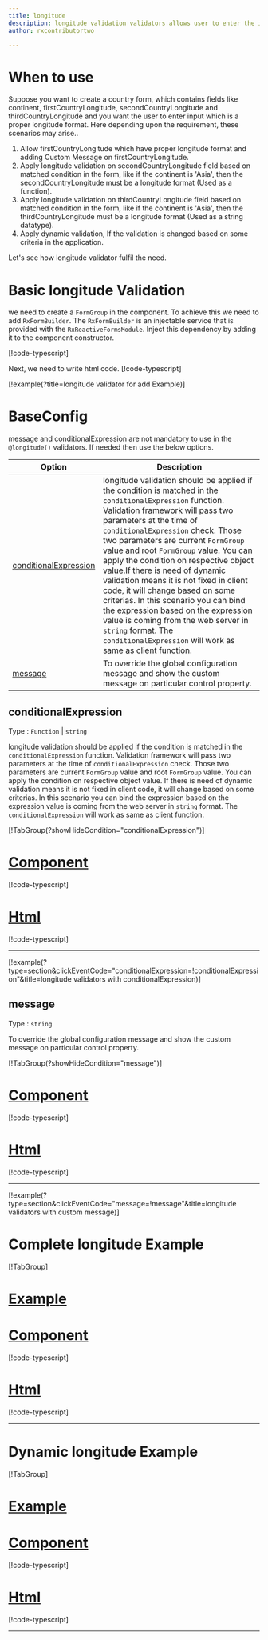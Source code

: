 ```yaml
---
title: longitude
description: longitude validation validators allows user to enter the input which is in the proper longitude format.
author: rxcontributortwo

---
```

# When to use
Suppose you want to create a country form, which contains fields like continent, firstCountryLongitude, secondCountryLongitude and thirdCountryLongitude and you want the user to enter input which is a proper longitude format. Here depending upon the requirement, these scenarios may arise..
1. Allow firstCountryLongitude which have proper longitude format and adding Custom Message on firstCountryLongitude.
2. Apply longitude validation on secondCountryLongitude field based on matched condition in the form, like if the continent is 'Asia', then the secondCountryLongitude must be a longitude format (Used as a function).
3. Apply longitude validation on thirdCountryLongitude field based on matched condition in the form, like if the continent is 'Asia', then the thirdCountryLongitude must be a longitude format (Used as a string datatype).
4. Apply dynamic validation, If the validation is changed based on some criteria in the application.

Let's see how longitude validator fulfil the need.

# Basic longitude Validation

we need to create a `FormGroup` in the component. To achieve this we need to add `RxFormBuilder`. The `RxFormBuilder` is an injectable service that is provided with the `RxReactiveFormsModule`. Inject this dependency by adding it to the component constructor.

[!code-typescript[](\assets\examples\reactive-form-validators\validators\longitude\add\longitude-add.component.ts?type=section)]

Next, we need to write html code.
[!code-typescript[](\assets\examples\reactive-form-validators\validators\longitude\add\longitude-add.component.html?type=section)]

[!example(?title=longitude validator for add Example)]
<app-longitude-add-validator></app-longitude-add-validator>

# BaseConfig
message and conditionalExpression are not mandatory to use in the `@longitude()` validators. If needed then use the below options.

|Option | Description |
|--- | ---- |
|[conditionalExpression](#conditionalExpression) | longitude validation should be applied if the condition is matched in the `conditionalExpression` function. Validation framework will pass two parameters at the time of `conditionalExpression` check. Those two parameters are current `FormGroup` value and root `FormGroup` value. You can apply the condition on respective object value.If there is need of dynamic validation means it is not fixed in client code, it will change based on some criterias. In this scenario you can bind the expression based on the expression value is coming from the web server in `string` format. The `conditionalExpression` will work as same as client function. |
|[message](#message) | To override the global configuration message and show the custom message on particular control property. |

## conditionalExpression 
Type :  `Function`  |  `string` 

longitude validation should be applied if the condition is matched in the `conditionalExpression` function. Validation framework will pass two parameters at the time of `conditionalExpression` check. Those two parameters are current `FormGroup` value and root `FormGroup` value. You can apply the condition on respective object value.
If there is need of dynamic validation means it is not fixed in client code, it will change based on some criterias. In this scenario you can bind the expression based on the expression value is coming from the web server in `string` format. The `conditionalExpression` will work as same as client function.

[!TabGroup(?showHideCondition="conditionalExpression")]
# [Component](#tab\conditionalExpressionComponent)
[!code-typescript[](\assets\examples\reactive-form-validators\validators\longitude\conditionalExpression\longitude-conditional-expressions.component.ts)]
# [Html](#tab\conditionalExpressionHtml)
[!code-typescript[](\assets\examples\reactive-form-validators\validators\longitude\conditionalExpression\longitude-conditional-expressions.component.html)]
***

[!example(?type=section&clickEventCode="conditionalExpression=!conditionalExpression"&title=longitude validators with conditionalExpression)]
<app-longitude-conditionalExpression-validator></app-longitude-conditionalExpression-validator>

## message 
Type :  `string` 

To override the global configuration message and show the custom message on particular control property.

[!TabGroup(?showHideCondition="message")]
# [Component](#tab\messageComponent)
[!code-typescript[](\assets\examples\reactive-form-validators\validators\longitude\message\longitude-message.component.ts)]
# [Html](#tab\messageHtml)
[!code-typescript[](\assets\examples\reactive-form-validators\validators\longitude\message\longitude-message.component.html)]
***

[!example(?type=section&clickEventCode="message=!message"&title=longitude validators with custom message)]
<app-longitude-message-validator></app-longitude-message-validator>

# Complete longitude Example
[!TabGroup]
# [Example](#tab\completeexample)
<app-longitude-complete-validator></app-longitude-complete-validator>
# [Component](#tab\completecomponent)
[!code-typescript[](\assets\examples\reactive-form-validators\validators\longitude\complete\longitude-complete.component.ts)]
# [Html](#tab\completehtml)
[!code-typescript[](\assets\examples\reactive-form-validators\validators\longitude\complete\longitude-complete.component.html)]
***

# Dynamic longitude Example
[!TabGroup]
# [Example](#tab\dynamicexample)
<app-longitude-dynamic-validator></app-longitude-dynamic-validator>
# [Component](#tab\dynamiccomponent)
[!code-typescript[](\assets\examples\reactive-form-validators\validators\longitude\dynamic\longitude-dynamic.component.ts)]
# [Html](#tab\dynamichtml)
[!code-typescript[](\assets\examples\reactive-form-validators\validators\longitude\dynamic\longitude-dynamic.component.html)]
***